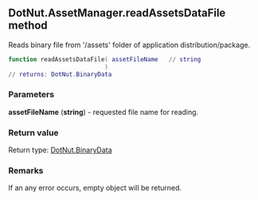 ## DotNut.AssetManager.readAssetsDataFile method

Reads binary file from '/assets' folder of application distribution/package.


```lua
function readAssetsDataFile( assetFileName   // string
                           )
// returns: DotNut.BinaryData
```


### Parameters

**assetFileName** (**string**) - requested file name for reading.

### Return value

Return type: [DotNut.BinaryData](../../DotNut/BinaryData.md)



### Remarks

If an any error occurs, empty object will be returned.
